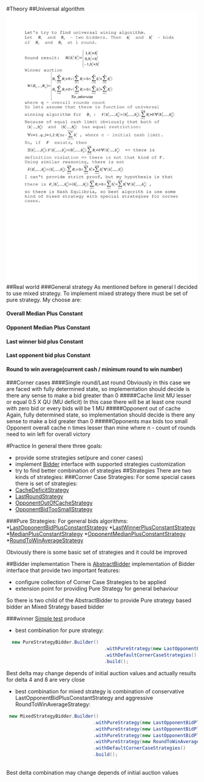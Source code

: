 #Theory
##Universal algorithm
![Alt text](./theory.svg)
##Real world
###General strategy
As mentioned before in general I decided to use mixed strategy. To implement mixed strategy there must be set of pure strategy.
My choose are:
#### Overall Median Plus Constant
#### Opponent Median Plus Constant
#### Last winner bid plus Constant
#### Last opponent bid plus Constant
#### Round to win average(current cash / minimum round to win number)

###Corner cases
####Single round/Last round
Obviously in this case we are faced with fully determined state, so implementation should decide is there any sense to make
a bid greater than 0
#####Cache limit MU lesser or equal 0.5 X QU (MU deficit)
In this case there will be at least one round with zero bid or every bids will be 1 MU
#####Opponent out of cache
Again, fully determined state, so implementation should decide is there any sense to make
a bid greater than 0
#####Opponents max bids too small
Opponent overall cache n times lesser than mine where n - count of rounds need to win left for 
overall victory

#Practice
In general there three goals:
* provide some strategies set(pure and coner cases)
* implement [Bidder](src/main/java/auction/Bidder.java) interface with supported strategies customization
* try to find better combination of strategies
##Strategies
There are two kinds of strategies:
###Corner Case Strategies:
For some special cases there is set of strategies:
* [CacheDeficitStrategy](src/main/java/auction/strategy/corner/CacheDeficitStrategy.java)    
* [LastRoundStrategy](src/main/java/auction/strategy/corner/LastRoundStrategy.java)    
* [OpponentOutOfCacheStrategy](src/main/java/auction/strategy/corner/OpponentOutOfCacheStrategy.java)    
* [OpponentBidTooSmallStrategy](src/main/java/auction/strategy/corner/OpponentBidTooSmallStrategy.java)    

###Pure Strategies:
For general bids algorithms:
*[LastOpponentBidPlusConstantStrategy](src/main/java/auction/strategy/pure/LastOpponentBidPlusConstantStrategy.java)
*[LastWinnerPlusConstantStrategy](src/main/java/auction/strategy/pure/LastWinnerPlusConstantStrategy.java)
*[MedianPlusConstantStrategy](src/main/java/auction/strategy/pure/MedianPlusConstantStrategy.java)
*[OpponentMedianPlusConstantStrategy](src/main/java/auction/strategy/pure/OpponentMedianPlusConstantStrategy.java)
*[RoundToWinAverageStrategy](src/main/java/auction/strategy/pure/RoundToWinAverageStrategy.java)

Obviously there is some basic set of strategies and it could be improved


##Bidder implementation
There is [AbstractBidder](src/main/java/auction/AbstractBidder.java) implementation of Bidder interface that provide two
important features:
* configure collection of Corner Case Strategies to be applied
* extension point for providing Pure Strategy for general behaviour 

So there is two child of the AbstractBidder to provide Pure strategy based bidder an Mixed Strategy based bidder 

###winner
[Simple test](src/test/java/auction/utils/Competition.java) produce

* best combination for pure strategy:

```java
  new PureStrategyBidder.Builder()
                                    .withPureStrategy(new LastOpponentBidPlusConstantStrategy(4))
                                    .withDefaultCornerCaseStrategies()
                                    .build();
```

Best delta  may change depends of initial auction values and actually results for delta  4 and 8 are very close

* best combination for mixed strategy is combination of conservative LastOpponentBidPlusConstantStrategy and aggressive
 RoundToWinAverageStrategy:
 
```java   
 new MixedStrategyBidder.Builder()
                                .withPureStrategy(new LastOpponentBidPlusConstantStrategy(2))
                                .withPureStrategy(new LastOpponentBidPlusConstantStrategy(4))
                                .withPureStrategy(new LastOpponentBidPlusConstantStrategy(8))
                                .withPureStrategy(new RoundToWinAverageStrategy())
                                .withDefaultCornerCaseStrategies()
                                .build();
                               
```
Best delta combination may change depends of initial auction values 
 
